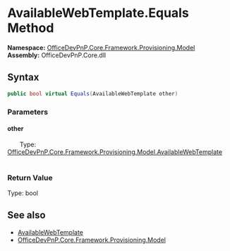 # AvailableWebTemplate.Equals Method  
  

**Namespace:** [OfficeDevPnP.Core.Framework.Provisioning.Model](OfficeDevPnP.Core.Framework.Provisioning.Model.md)  
**Assembly:** OfficeDevPnP.Core.dll  
## Syntax
```C#
public bool virtual Equals(AvailableWebTemplate other)
```
### Parameters
#### other  
&emsp;&emsp;Type: [OfficeDevPnP.Core.Framework.Provisioning.Model.AvailableWebTemplate](OfficeDevPnP.Core.Framework.Provisioning.Model.AvailableWebTemplate.md)  
&emsp;&emsp;  

  

### Return Value
Type: bool  

## See also
- [AvailableWebTemplate](OfficeDevPnP.Core.Framework.Provisioning.Model.AvailableWebTemplate.md) 
- [OfficeDevPnP.Core.Framework.Provisioning.Model](OfficeDevPnP.Core.Framework.Provisioning.Model.md) 
